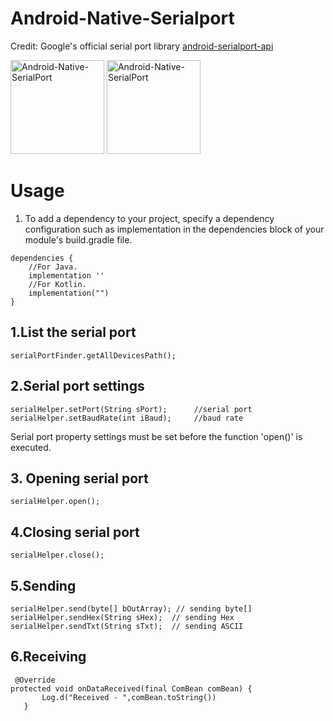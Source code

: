 # Android-Native-Serialport
Credit: Google's official serial port library [android-serialport-api](https://code.google.com/archive/p/android-serialport-api/)


<img src ="https://github.com/Mr-Bravestone/Android-Native-SerialPort/blob/master/art/back.png" height = 150 alt ="Android-Native-SerialPort"/>
<img src ="https://github.com/Mr-Bravestone/Android-Native-SerialPort/blob/master/art/front.png" height = 150 alt ="Android-Native-SerialPort"/>

# Usage
1. To add a dependency to your project, specify a dependency configuration such as implementation in the dependencies block of your module's build.gradle file.
```
dependencies {
    //For Java.
    implementation ''
    //For Kotlin.
    implementation("")
}
```
## 1.List the serial port
```
serialPortFinder.getAllDevicesPath();
```
## 2.Serial port settings
```
serialHelper.setPort(String sPort);      //serial port
serialHelper.setBaudRate(int iBaud);     //baud rate
```
Serial port property settings must be set before the function 'open()' is executed.
## 3. Opening serial port
```
serialHelper.open();
```
## 4.Closing serial port
```
serialHelper.close();
```
## 5.Sending
```
serialHelper.send(byte[] bOutArray); // sending byte[]
serialHelper.sendHex(String sHex);  // sending Hex
serialHelper.sendTxt(String sTxt);  // sending ASCII
```
## 6.Receiving
```
 @Override
protected void onDataReceived(final ComBean comBean) {
       Log.d("Received - ",comBean.toString())
   }
```

